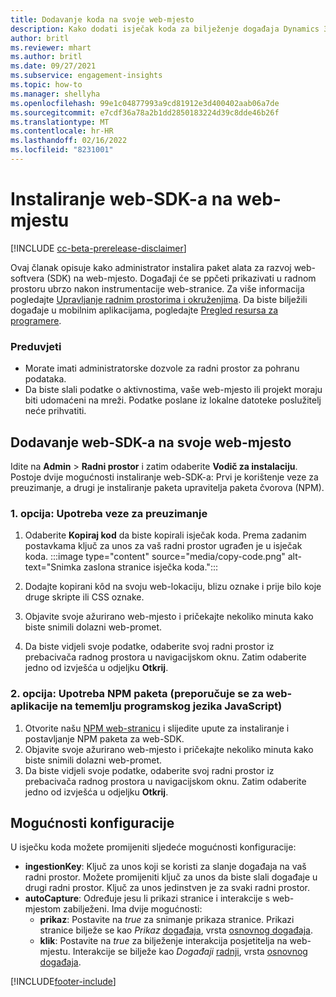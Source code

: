 ```yaml
---
title: Dodavanje koda na svoje web-mjesto
description: Kako dodati isječak koda za bilježenje događaja Dynamics 365 Customer Insights na svojem web-mjestu.
author: britl
ms.reviewer: mhart
ms.author: britl
ms.date: 09/27/2021
ms.subservice: engagement-insights
ms.topic: how-to
ms.manager: shellyha
ms.openlocfilehash: 99e1c04877993a9cd81912e3d400402aab06a7de
ms.sourcegitcommit: e7cdf36a78a2b1dd2850183224d39c8dde46b26f
ms.translationtype: MT
ms.contentlocale: hr-HR
ms.lasthandoff: 02/16/2022
ms.locfileid: "8231001"
---
```

# <a name="install-the-web-sdk-on-a-website"></a>Instaliranje web-SDK-a na web-mjestu

[!INCLUDE [cc-beta-prerelease-disclaimer](includes/cc-beta-prerelease-disclaimer.md)]

Ovaj članak opisuje kako administrator instalira paket alata za razvoj web-softvera (SDK) na web-mjesto. Događaji će se ppčeti prikazivati u radnom prostoru ubrzo nakon instrumentacije web-stranice. Za više informacija pogledajte [Upravljanje radnim prostorima i okruženjima](manage-environments-workspaces.md). Da biste bilježili događaje u mobilnim aplikacijama, pogledajte [Pregled resursa za programere](developer-resources.md).


### <a name="prerequisites"></a>Preduvjeti

* Morate imati administratorske dozvole za radni prostor za pohranu podataka.
* Da biste slali podatke o aktivnostima, vaše web-mjesto ili projekt moraju biti udomaćeni na mreži. Podatke poslane iz lokalne datoteke poslužitelj neće prihvatiti.


## <a name="add-web-sdk-to-your-website"></a>Dodavanje web-SDK-a na svoje web-mjesto

Idite na **Admin** > **Radni prostor** i zatim odaberite **Vodič za instalaciju**. Postoje dvije mogućnosti instaliranje web-SDK-a: Prvi je korištenje veze za preuzimanje, a drugi je instaliranje paketa upravitelja paketa čvorova (NPM).

### <a name="option-1-using-the-download-link"></a>1. opcija: Upotreba veze za preuzimanje

1. Odaberite **Kopiraj kod** da biste kopirali isječak koda. Prema zadanim postavkama ključ za unos za vaš radni prostor ugrađen je u isječak koda.
  :::image type="content" source="media/copy-code.png" alt-text="Snimka zaslona stranice isječka koda.":::

1. Dodajte kopirani kôd na svoju web-lokaciju, blizu <head> oznake i prije bilo koje druge skripte ili CSS oznake.
1. Objavite svoje ažurirano web-mjesto i pričekajte nekoliko minuta kako biste snimili dolazni web-promet.
1. Da biste vidjeli svoje podatke, odaberite svoj radni prostor iz prebacivača radnog prostora u navigacijskom oknu. Zatim odaberite jedno od izvješća u odjeljku **Otkrij**.

### <a name="option-2-using-the-npm-package-recommended-for-javascript-based-web-apps"></a>2. opcija: Upotreba NPM paketa (preporučuje se za web-aplikacije na tememlju programskog jezika JavaScript)

1. Otvorite našu [NPM web-stranicu](https://www.npmjs.com/package/engagementinsights-web) i slijedite upute za instaliranje i postavljanje NPM paketa za web-SDK.
1. Objavite svoje ažurirano web-mjesto i pričekajte nekoliko minuta kako biste snimili dolazni web-promet.
1. Da biste vidjeli svoje podatke, odaberite svoj radni prostor iz prebacivača radnog prostora u navigacijskom oknu. Zatim odaberite jedno od izvješća u odjeljku **Otkrij**.

## <a name="configuration-options"></a>Mogućnosti konfiguracije

U isječku koda možete promijeniti sljedeće mogućnosti konfiguracije:

- **ingestionKey**: Ključ za unos koji se koristi za slanje događaja na vaš radni prostor. Možete promijeniti ključ za unos da biste slali događaje u drugi radni prostor. Ključ za unos jedinstven je za svaki radni prostor.
- **autoCapture**: Određuje jesu li prikazi stranice i interakcije s web-mjestom zabilježeni. Ima dvije mogućnosti:
    - **prikaz**: Postavite na *true* za snimanje prikaza stranice. Prikazi stranice bilježe se kao *Prikaz* [događaja](glossary.md#event), vrsta [osnovnog događaja](glossary.md#base-event).
    - **klik**: Postavite na *true* za bilježenje interakcija posjetitelja na web-mjestu. Interakcije se bilježe kao *Događaji* [radnji](glossary.md#event), vrsta [osnovnog događaja](glossary.md#base-event).

[!INCLUDE[footer-include](../includes/footer-banner.md)]
